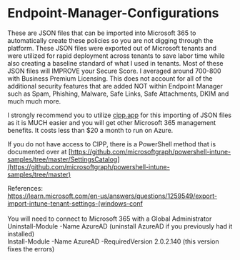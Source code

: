 # Endpoint-Manager-Configurations

These are JSON files that can be imported into Microsoft 365 to automatically create these policies so you are not digging through the platform. These JSON files were exported out of Microsoft tenants and were utilized for rapid deployment across tenants to save labor time while also creating a baseline standard of what I used in tenants. Most of these JSON files will IMPROVE your Secure Score. I averaged around 700-800 with Business Premium Licensing. This does not account for all of the additional security features that are added NOT within Endpoint Manager such as Spam, Phishing, Malware, Safe Links, Safe Attachments, DKIM and much much more.

I strongly recommend you to utilize [cipp.app](https://cipp.app/) for this importing of JSON files as it is MUCH easier and you will get other Microsoft 365 management benefits. It costs less than $20 a month to run on Azure. 

If you do not have access to CIPP, there is a PowerShell method that is documented over at [https://github.com/microsoftgraph/powershell-intune-samples/tree/master/SettingsCatalog](https://github.com/microsoftgraph/powershell-intune-samples/tree/master)



References:
<br>https://learn.microsoft.com/en-us/answers/questions/1259549/export-import-intune-tenant-settings-(windows-conf</br>
<br>You will need to connect to Microsoft 365 with a Global Administrator
<br>Uninstall-Module -Name AzureAD (uninstall AzureAD if you previously had it installed)
<br>Install-Module -Name AzureAD -RequiredVersion 2.0.2.140 (this version fixes the errors)

